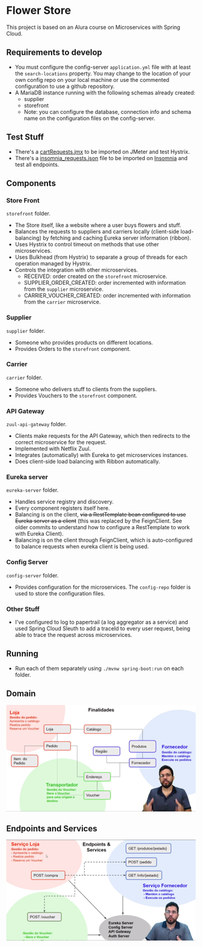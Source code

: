 # Flower Store

This project is based on an Alura course on Microservices with Spring Cloud.

## Requirements to develop

- You must configure the config-server `application.yml` file with at least the `search-locations` property. You may change to the location of your own config repo on your local machine or use the commented configuration to use a github repository.
- A MariaDB instance running with the following schemas already created:
  - supplier
  - storefront
  - Note: you can configure the database, connection info and schema name on the configuration files on the config-server.

## Test Stuff

- There's a [cartRequests.jmx](README/cartRequests.jmx) to be imported on JMeter and test Hystrix.
- There's a [insomnia_requests.json](README/insomnia_requests.json) file to be imported on [Insomnia](https://insomnia.rest/download/) and test all endpoints.

## Components

### Store Front 

`storefront` folder. 

- The Store itself, like a website where a user buys flowers and stuff.
- Balances the requests to suppliers and carriers locally (client-side load-balancing) by fetching and caching Eureka server information (ribbon).
- Uses Hystrix to control timeout on methods that use other microservices.
- Uses Bulkhead (from Hystrix) to separate a group of threads for each operation managed by Hystrix.
- Controls the integration with other microservices.
  - RECEIVED: order created on the `storefront` microservice.
  - SUPPLIER_ORDER_CREATED: order incremented with information from the `supplier` microservice.
  - CARRIER_VOUCHER_CREATED: order incremented with information from the `carrier` microservice.

### Supplier 

`supplier` folder.

- Someone who provides products on different locations.
- Provides Orders to the `storefront` component.

### Carrier 

`carrier` folder.

- Someone who delivers stuff to clients from the suppliers.
- Provides Vouchers to the `storefront` component.

### API Gateway

`zuul-api-gateway` folder.

- Clients make requests for the API Gateway, which then redirects to the correct microservice for the request.
- Implemented with Netflix Zuul.
- Integrates (automatically) with Eureka to get microservices instances.
- Does client-side load balancing with Ribbon automatically.

### Eureka server 

`eureka-server` folder.

- Handles service registry and discovery.
- Every component registers itself here.
- Balancing is on the client, ~~via a RestTemplate bean configured to use Eureka server as a client~~ (this was replaced by the FeignClient. See older commits to understand how to configure a RestTemplate to work with Eureka Client).
- Balancing is on the client through FeignClient, which is auto-configured to balance requests when eureka client is being used.

### Config Server 

`config-server` folder.

- Provides configuration for the microservices.  The `config-repo` folder is used to store the configuration files.

### Other Stuff

- I've configured to log to papertrail (a log aggregator as a service) and used Spring Cloud Sleuth to add a traceId to every user request, being able to trace  the request across microservices.

## Running

- Run each of them separately using `./mvnw spring-boot:run` on each folder.

## Domain

![Domain](README/domain.png)

## Endpoints and Services

![Endpoints and Services V1](README/endpoints.png)
